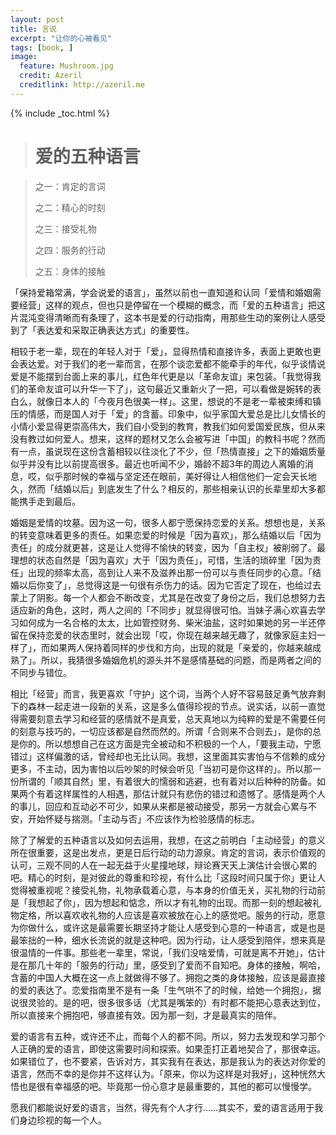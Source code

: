 ```yaml
---
layout: post
title: 言说
excerpt: "让你的心被看见"
tags: [book, ]
image:
  feature: Mushroom.jpg
  credit: Azeril
  creditlink: http://azeril.me
---
```


{% include _toc.html %}

> # 爱的五种语言

> 之一：肯定的言词
> 
> 之二：精心的时刻
> 
> 之三：接受礼物
> 
> 之四：服务的行动
> 
> 之五：身体的接触

「保持爱箱常满，学会说爱的语言」，虽然以前也一直知道和认同「爱情和婚姻需要经营」这样的观点，但也只是停留在一个模糊的概念，而「爱的五种语言」把这片混沌变得清晰而有条理了，这本书是爱的行动指南，用那些生动的案例让人感受到了「表达爱和采取正确表达方式」的重要性。

相较于老一辈，现在的年轻人对于「爱」，显得热情和直接许多，表面上更敢也更会表达爱。对于我们的老一辈而言，在那个谈恋爱都不能牵手的年代，似乎谈情说爱是不能摆到台面上来的事儿，红色年代更是以「革命友谊」来包装。「我觉得我们的革命友谊可以升华一下了」，这句最近又重新火了一把，可以看做是婉转的表白么，就像日本人的「今夜月色很美一样」。这里，想说的不是老一辈被束缚和镇压的情感，而是国人对于「爱」的含蓄。印象中，似乎家国大爱总是比儿女情长的小情小爱显得更崇高伟大，我们自小受到的教育，教我们如何爱国爱民族，但从来没有教过如何爱人。想来，这样的题材又怎么会被写进「中国」的教科书呢？然而有一点，虽说现在这份含蓄相较以往淡化了不少，但「热情直接」之下的婚姻质量似乎并没有比以前提高很多。最近也听闻不少，婚龄不超3年的周边人离婚的消息，哎，似乎那时候的幸福与坚定还在眼前，美好得让人相信他们一定会天长地久，然而「结婚以后」到底发生了什么？相反的，那些相亲认识的长辈里却大多都能携手走到最后。

婚姻是爱情的坟墓。因为这一句，很多人都宁愿保持恋爱的关系。想想也是，关系的转变意味着更多的责任。如果恋爱的时候是「因为喜欢」，那么结婚以后「因为责任」的成分就更甚，这是让人觉得不愉快的转变，因为「自主权」被削弱了。最理想的状态自然是「因为喜欢」大于「因为责任」，可惜，生活的琐碎里「因为责任」出现的频率太高，高到让人来不及滋养出那一份可以与责任同步的心意。「结婚以后你变了」，总觉得这是一句很有杀伤力的话。因为它否定了现在，也给过去蒙上了阴影。每一个人都会不断改变，尤其是在改变了身份之后，我们总想努力去适应新的角色，这时，两人之间的「不同步」就显得很可怕。当妹子满心欢喜去学习如何成为一名合格的太太，比如管控财务、柴米油盐，这时如果她的另一半还停留在保持恋爱的状态里时，就会出现「哎，你现在越来越无趣了，就像家庭主妇一样了」，而如果两人保持着同样的步伐和方向，出现的就是「亲爱的，你越来越成熟了」。所以，我猜很多婚姻危机的源头并不是感情基础的问题，而是两者之间的不同步与错位。

相比「经营」而言，我更喜欢「守护」这个词，当两个人好不容易鼓足勇气放弃剩下的森林一起走进一段新的关系，这是多么值得珍视的节点。说实话，以前一直觉得需要刻意去学习和经营的感情就不是真爱，总天真地以为纯粹的爱是不需要任何的刻意与技巧的，一切应该都是自然而然的。所谓「合则来不合则去」，是你的总是你的。所以想想自己在这方面是完全被动和不积极的一个人，「要我主动，宁愿错过」这样偏激的话，曾经却也无比认同。我想，这里面其实害怕与不信赖的成分更多，不主动，因为害怕以后吵架的时候会听见「当初可是你这样的」。所以那一份所谓的「顺其自然」里，有着很大的懦弱和逃避，也有着对以后种种的防备。如果两个有着这样属性的人相遇，那估计就只有悲伤的错过和遗憾了。感情是两个人的事儿，回应和互动必不可少，如果从来都是被动接受，那另一方就会心累与不安，开始怀疑与揣测。「主动与否」不应该作为检验感情的标志。

除了了解爱的五种语言以及如何去运用，我想，在这之前明白「主动经营」的意义所在很重要，这是出发点，更是日后行动的动力源泉。肯定的言词，表示价值观的认可，三观不同的人在一起无益于火星撞地球，辩论赛天天上演估计会很心累的吧。精心的时刻，是对彼此的尊重和珍视，有什么比「这段时间只属于你」更让人觉得被重视呢？接受礼物，礼物承载着心意，与本身的价值无关，买礼物的行动前是「我想起了你」，因为想起和惦念，所以才有礼物的出现。而那一刻的想起被礼物定格，所以喜欢收礼物的人应该是喜欢被放在心上的感觉吧。服务的行动，愿意为你做什么，或许这是最需要长期坚持才能让人感受到心意的一种语言，或是也是最笨拙的一种，细水长流说的就是这种吧。因为行动，让人感受到陪伴，想来真是很温情的一件事。那些老一辈里，常说，「我们没啥爱情，可就是离不开她」，估计是在那几十年的「服务的行动」里，感受到了爱而不自知吧。身体的接触，啊哈，含蓄的中国人大概在这一点上就做得不够了。拥抱之类的身体接触，应该是最直接的爱的表达了。恋爱指南里不是有一条「生气哄不了的时候，给她一个拥抱」，据说很灵验的。是的吧，很多很多话（尤其是嘴笨的）有时都不能把心意表达到位，所以直接来个拥抱吧，够直接有效。因为那一刻，才是最真实的陪伴。

爱的语言有五种，或许还不止，而每个人的都不同。所以，努力去发现和学习那个人正确的爱的语言，即使这需要时间和探索。如果歪打正着地契合了，那很幸运。如果错位了，也不要紧，告诉对方，其实我有在表达，那是我认为的表达对你爱的语言，然而不幸的是你并不这样认为。「原来，你以为这样是对我好」，这种恍然大悟也是很有幸福感的吧。毕竟那一份心意才是最重要的，其他的都可以慢慢学。

愿我们都能说好爱的语言，当然，得先有个人才行……其实不，爱的语言适用于我们身边珍视的每一个人。
